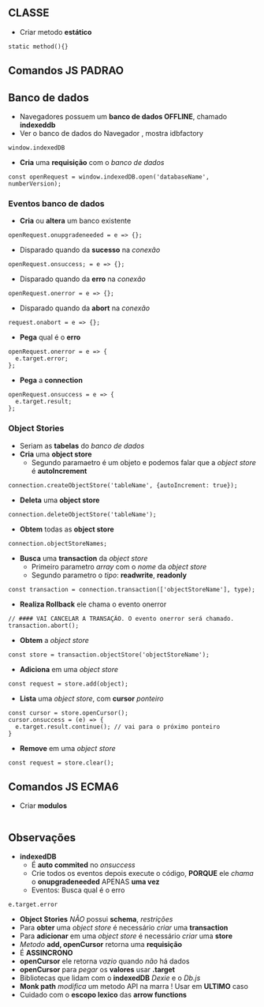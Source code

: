 
## CLASSE
- Criar metodo **estático**
```
static method(){}
```

## Comandos JS PADRAO

## Banco de dados
- Navegadores possuem um **banco de dados OFFLINE**, chamado **indexeddb**
- Ver o banco de dados do Navegador , mostra idbfactory
```
window.indexedDB
```
- **Cria** uma **requisição** com o _banco de dados_
```
const openRequest = window.indexedDB.open('databaseName', numberVersion);
```
### Eventos banco de dados
- **Cria** ou **altera** um banco existente
```
openRequest.onupgradeneeded = e => {};
```
- Disparado quando da **sucesso** na _conexão_
```
openRequest.onsuccess; = e => {};
```
- Disparado quando da **erro** na _conexão_
```
openRequest.onerror = e => {};
```
- Disparado quando da **abort** na _conexão_
```
request.onabort = e => {};
```
- **Pega** qual é o **erro**
```
openRequest.onerror = e => {
  e.target.error;
};
```
- **Pega** a **connection**
```
openRequest.onsuccess = e => {
  e.target.result;
};
```
### Object Stories
- Seriam as **tabelas** do _banco de dados_
- **Cria** uma **object store**
  - Segundo paramaetro é um objeto e podemos falar que a _object store_ é **autoIncrement**
```
connection.createObjectStore('tableName', {autoIncrement: true});
```
- **Deleta** uma **object store**
```
connection.deleteObjectStore('tableName');
```
- **Obtem** todas as **object store**
```
connection.objectStoreNames;
```
- **Busca** uma **transaction** da _object store_
  - Primeiro parametro _array_ com o _nome_ da _object store_
  - Segundo parametro o _tipo_: **readwrite**, **readonly**
```
const transaction = connection.transaction(['objectStoreName'], type);
```
- **Realiza Rollback** ele chama o evento onerror
```
// #### VAI CANCELAR A TRANSAÇÃO. O evento onerror será chamado.
transaction.abort();
```
- **Obtem** a _object store_
```
const store = transaction.objectStore('objectStoreName');
```
- **Adiciona** em uma _object store_
```
const request = store.add(object);
```
- **Lista** uma _object store_, com **cursor** _ponteiro_
```
const cursor = store.openCursor();
cursor.onsuccess = (e) => {
  e.target.result.continue(); // vai para o próximo ponteiro
}
```
- **Remove** em uma _object store_
```
const request = store.clear();
```

## Comandos JS ECMA6
- Criar **modulos**
```
```

## Observações
- **indexedDB**
  - É **auto commited** no _onsuccess_
  - Crie todos os eventos depois execute o código, **PORQUE** ele _chama_ o **onupgradeneeded** APENAS **uma vez**
  - Eventos: Busca qual é o erro
```
e.target.error
```
  - **Object Stories** _NÃO_ possui **schema**, _restrições_
  - Para **obter** uma _object store_ é necessário _criar_ uma **transaction**
  - Para **adicionar** em uma _object store_ é necessário _criar_ uma **store**
  - _Metodo_ **add, openCursor** retorna uma **requisição**
  - É **ASSINCRONO**
  - **openCursor** ele retorna _vazio_ quando _não_ há dados
  - **openCursor** para _pegar_ os **valores** usar **.target**
  - Bibliotecas que lidam com o **indexedDB** _Dexie_ e o _Db.js_
- **Monk path** _modifica_ um metodo API na marra ! Usar em **ULTIMO** caso
- Cuidado com o **escopo lexico** das **arrow functions**
